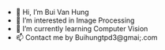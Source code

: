 - 👋 Hi, I’m Bui Van Hung
- 👀 I’m interested in Image Processing
- 🌱 I’m currently learning Computer Vision
- 📫 Contact me by Buihungtpd3@gmai;.com


